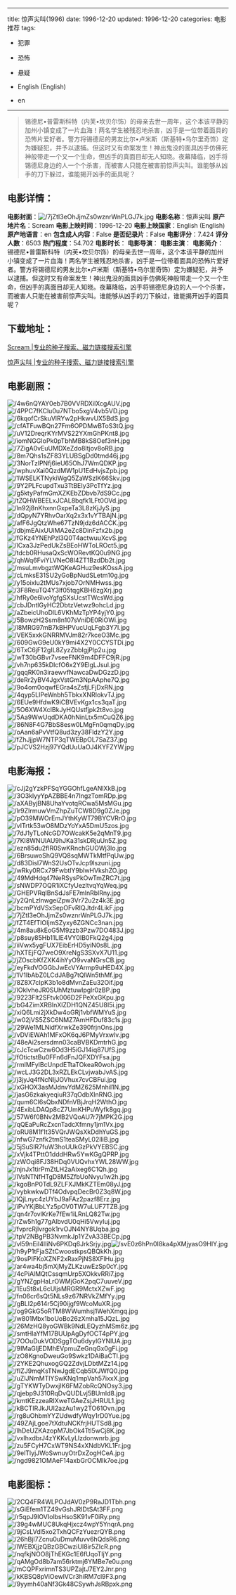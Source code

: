 
---
title: 惊声尖叫(1996)
date: 1996-12-20
updated: 1996-12-20
categories: 电影推荐
tags:
- 犯罪
- 恐怖
- 悬疑

- English (English)
- en
---


> 锡德尼•普雷斯科特（内芙•坎贝尔饰）的母亲去世一周年，这个本该平静的加州小镇变成了一片血海！两名学生被残忍地杀害，凶手是一位带着面具的恐怖片爱好者。警方将锡德尼的男友比尔•卢米斯（斯基特•乌尔里奇饰）定为嫌疑犯，并予以逮捕。但这时又有命案发生！神出鬼没的面具凶手仿佛死神般带走一个又一个生命，但凶手的真面目却无人知晓。夜幕降临，凶手将锡德尼身边的人一个个杀害，而被害人只能在被害前惊声尖叫。谁能够从凶手的刀下躲过，谁能揭开凶手的面具呢？

## **电影详情**：

**电影封面**：<img src="https://image.tmdb.org/t/p/w200/7jZtI3eOhJjmZs0wznrWnPLGJ7k.jpg" alt="/7jZtI3eOhJjmZs0wznrWnPLGJ7k.jpg" title="/7jZtI3eOhJjmZs0wznrWnPLGJ7k.jpg">
**电影名称**：惊声尖叫
**原产地片名**：Scream
**电影上映时间**：1996-12-20
**电影上映国家**：English (English)
**原产地语言**：en
**包含成人内容**：False
**是否纪录片**：False
**电影评分**：7.424
**评分人数**：6503
**热门程度**：54.702
**电影时长**：
**电影导演**：
**电影主演**：
**电影简介**：锡德尼•普雷斯科特（内芙•坎贝尔饰）的母亲去世一周年，这个本该平静的加州小镇变成了一片血海！两名学生被残忍地杀害，凶手是一位带着面具的恐怖片爱好者。警方将锡德尼的男友比尔•卢米斯（斯基特•乌尔里奇饰）定为嫌疑犯，并予以逮捕。但这时又有命案发生！神出鬼没的面具凶手仿佛死神般带走一个又一个生命，但凶手的真面目却无人知晓。夜幕降临，凶手将锡德尼身边的人一个个杀害，而被害人只能在被害前惊声尖叫。谁能够从凶手的刀下躲过，谁能揭开凶手的面具呢？

## **下载地址**：
[Scream |专业的种子搜索、磁力链接搜索引擎](https://movie.amd794.com:2083/?search=Scream&ordering=&mode=match_phrase&page_size=10&page=1)

[惊声尖叫 |专业的种子搜索、磁力链接搜索引擎](https://movie.amd794.com:2083/?search=%E6%83%8A%E5%A3%B0%E5%B0%96%E5%8F%AB&ordering=&mode=match_phrase&page_size=10&page=1)
 

## **电影剧照**：
<img src="https://image.tmdb.org/t/p/original/4w6nQYAY0eb7B0VVRDXilXcgAUV.jpg" alt="/4w6nQYAY0eb7B0VVRDXilXcgAUV.jpg" title="/4w6nQYAY0eb7B0VVRDXilXcgAUV.jpg"><img src="https://image.tmdb.org/t/p/original/4PPC7fKClu0u7NTbo5xgV4vb5VD.jpg" alt="/4PPC7fKClu0u7NTbo5xgV4vb5VD.jpg" title="/4PPC7fKClu0u7NTbo5xgV4vb5VD.jpg"><img src="https://image.tmdb.org/t/p/original/6kqofCrSkuVlRYw2pHkwvUX5BdS.jpg" alt="/6kqofCrSkuVlRYw2pHkwvUX5BdS.jpg" title="/6kqofCrSkuVlRYw2pHkwvUX5BdS.jpg"><img src="https://image.tmdb.org/t/p/original/cfATFuwBQn27Fm6OPDMwBToS3tQ.jpg" alt="/cfATFuwBQn27Fm6OPDMwBToS3tQ.jpg" title="/cfATFuwBQn27Fm6OPDMwBToS3tQ.jpg"><img src="https://image.tmdb.org/t/p/original/uV12DreqrKYrMVS22YXmGhPKnt8.jpg" alt="/uV12DreqrKYrMVS22YXmGhPKnt8.jpg" title="/uV12DreqrKYrMVS22YXmGhPKnt8.jpg"><img src="https://image.tmdb.org/t/p/original/iomNGGIoPk0pTbhMB8kS8Oef3nH.jpg" alt="/iomNGGIoPk0pTbhMB8kS8Oef3nH.jpg" title="/iomNGGIoPk0pTbhMB8kS8Oef3nH.jpg"><img src="https://image.tmdb.org/t/p/original/7ZigA0vEuUMDXeZdo8ltjov8oRB.jpg" alt="/7ZigA0vEuUMDXeZdo8ltjov8oRB.jpg" title="/7ZigA0vEuUMDXeZdo8ltjov8oRB.jpg"><img src="https://image.tmdb.org/t/p/original/8m7Qhs1sZF83YLUBSgDd0tmd46j.jpg" alt="/8m7Qhs1sZF83YLUBSgDd0tmd46j.jpg" title="/8m7Qhs1sZF83YLUBSgDd0tmd46j.jpg"><img src="https://image.tmdb.org/t/p/original/3NorTzlPNfj6ieU65OhJ7WmQDKP.jpg" alt="/3NorTzlPNfj6ieU65OhJ7WmQDKP.jpg" title="/3NorTzlPNfj6ieU65OhJ7WmQDKP.jpg"><img src="https://image.tmdb.org/t/p/original/wphuvXai0QzdMW1pU1EdHvjsZpb.jpg" alt="/wphuvXai0QzdMW1pU1EdHvjsZpb.jpg" title="/wphuvXai0QzdMW1pU1EdHvjsZpb.jpg"><img src="https://image.tmdb.org/t/p/original/1WSELKTNykiWgQ5ZaWSzlK66Skv.jpg" alt="/1WSELKTNykiWgQ5ZaWSzlK66Skv.jpg" title="/1WSELKTNykiWgQ5ZaWSzlK66Skv.jpg"><img src="https://image.tmdb.org/t/p/original/9Y2PLFcupdTxu3TtBEIy3PcTfYz.jpg" alt="/9Y2PLFcupdTxu3TtBEIy3PcTfYz.jpg" title="/9Y2PLFcupdTxu3TtBEIy3PcTfYz.jpg"><img src="https://image.tmdb.org/t/p/original/g5ktyPafmGmXZKEbZDbvb7dS9Cc.jpg" alt="/g5ktyPafmGmXZKEbZDbvb7dS9Cc.jpg" title="/g5ktyPafmGmXZKEbZDbvb7dS9Cc.jpg"><img src="https://image.tmdb.org/t/p/original/tZQHWBEELxJCAL8bqfk1LFt0OVd.jpg" alt="/tZQHWBEELxJCAL8bqfk1LFt0OVd.jpg" title="/tZQHWBEELxJCAL8bqfk1LFt0OVd.jpg"><img src="https://image.tmdb.org/t/p/original/ln92j8nKhxnnGxpeTa3L8zKjJyS.jpg" alt="/ln92j8nKhxnnGxpeTa3L8zKjJyS.jpg" title="/ln92j8nKhxnnGxpeTa3L8zKjJyS.jpg"><img src="https://image.tmdb.org/t/p/original/dQpyN7YRhvOarXq2x3x1vYTBAjN.jpg" alt="/dQpyN7YRhvOarXq2x3x1vYTBAjN.jpg" title="/dQpyN7YRhvOarXq2x3x1vYTBAjN.jpg"><img src="https://image.tmdb.org/t/p/original/afF6JgQtzWhe67TzN9jdz6dACCK.jpg" alt="/afF6JgQtzWhe67TzN9jdz6dACCK.jpg" title="/afF6JgQtzWhe67TzN9jdz6dACCK.jpg"><img src="https://image.tmdb.org/t/p/original/dbjmEAixUUiMA2eZc8DinFzfx2b.jpg" alt="/dbjmEAixUUiMA2eZc8DinFzfx2b.jpg" title="/dbjmEAixUUiMA2eZc8DinFzfx2b.jpg"><img src="https://image.tmdb.org/t/p/original/fGKz4YNEhPzl3Q0T4actwuuXcvS.jpg" alt="/fGKz4YNEhPzl3Q0T4actwuuXcvS.jpg" title="/fGKz4YNEhPzl3Q0T4actwuuXcvS.jpg"><img src="https://image.tmdb.org/t/p/original/lCxa3JzPedUkZsBEoHWToLROct5.jpg" alt="/lCxa3JzPedUkZsBEoHWToLROct5.jpg" title="/lCxa3JzPedUkZsBEoHWToLROct5.jpg"><img src="https://image.tmdb.org/t/p/original/tdcb0RHusaQxScWORevtKQ0u9NG.jpg" alt="/tdcb0RHusaQxScWORevtKQ0u9NG.jpg" title="/tdcb0RHusaQxScWORevtKQ0u9NG.jpg"><img src="https://image.tmdb.org/t/p/original/qhWq6FviYLVNeO8l4ZT1BzdDb2t.jpg" alt="/qhWq6FviYLVNeO8l4ZT1BzdDb2t.jpg" title="/qhWq6FviYLVNeO8l4ZT1BzdDb2t.jpg"><img src="https://image.tmdb.org/t/p/original/msuLmvbgztWQKeAGHuz9esKOssA.jpg" alt="/msuLmvbgztWQKeAGHuz9esKOssA.jpg" title="/msuLmvbgztWQKeAGHuz9esKOssA.jpg"><img src="https://image.tmdb.org/t/p/original/cLmksE31SU2yGoBpNudSLetm10g.jpg" alt="/cLmksE31SU2yGoBpNudSLetm10g.jpg" title="/cLmksE31SU2yGoBpNudSLetm10g.jpg"><img src="https://image.tmdb.org/t/p/original/y15oixlu2tMUs7xjob7OrNMHwss.jpg" alt="/y15oixlu2tMUs7xjob7OrNMHwss.jpg" title="/y15oixlu2tMUs7xjob7OrNMHwss.jpg"><img src="https://image.tmdb.org/t/p/original/3F8ReuTQ4Y3lf05tqgKBH6zgXrj.jpg" alt="/3F8ReuTQ4Y3lf05tqgKBH6zgXrj.jpg" title="/3F8ReuTQ4Y3lf05tqgKBH6zgXrj.jpg"><img src="https://image.tmdb.org/t/p/original/hfRy0e6lvoYgfgSXsUcstTWcsWd.jpg" alt="/hfRy0e6lvoYgfgSXsUcstTWcsWd.jpg" title="/hfRy0e6lvoYgfgSXsUcstTWcsWd.jpg"><img src="https://image.tmdb.org/t/p/original/cbJDntlGyHC2DbtzVetwz9ohcLd.jpg" alt="/cbJDntlGyHC2DbtzVetwz9ohcLd.jpg" title="/cbJDntlGyHC2DbtzVetwz9ohcLd.jpg"><img src="https://image.tmdb.org/t/p/original/aZbeicUhoDlL6VKhMzTpYP4yjY0.jpg" alt="/aZbeicUhoDlL6VKhMzTpYP4yjY0.jpg" title="/aZbeicUhoDlL6VKhMzTpYP4yjY0.jpg"><img src="https://image.tmdb.org/t/p/original/5BowzH2Ssm8n107sVniDE0RiOWi.jpg" alt="/5BowzH2Ssm8n107sVniDE0RiOWi.jpg" title="/5BowzH2Ssm8n107sVniDE0RiOWi.jpg"><img src="https://image.tmdb.org/t/p/original/l8MRG97mB7kBHPVucUqLFgb3Y7I.jpg" alt="/l8MRG97mB7kBHPVucUqLFgb3Y7I.jpg" title="/l8MRG97mB7kBHPVucUqLFgb3Y7I.jpg"><img src="https://image.tmdb.org/t/p/original/VEK5xxkGNRRMVJm82r7kceO3Mc.jpg" alt="/VEK5xxkGNRRMVJm82r7kceO3Mc.jpg" title="/VEK5xxkGNRRMVJm82r7kceO3Mc.jpg"><img src="https://image.tmdb.org/t/p/original/609GwG9eU0kY9mi4X2Y0CCYSTDi.jpg" alt="/609GwG9eU0kY9mi4X2Y0CCYSTDi.jpg" title="/609GwG9eU0kY9mi4X2Y0CCYSTDi.jpg"><img src="https://image.tmdb.org/t/p/original/6TxC6jF12gIL8ZyzZbbIgjPlp2u.jpg" alt="/6TxC6jF12gIL8ZyzZbbIgjPlp2u.jpg" title="/6TxC6jF12gIL8ZyzZbbIgjPlp2u.jpg"><img src="https://image.tmdb.org/t/p/original/wT30bGBvr7vseeFNK9m4DFFC9jR.jpg" alt="/wT30bGBvr7vseeFNK9m4DFFC9jR.jpg" title="/wT30bGBvr7vseeFNK9m4DFFC9jR.jpg"><img src="https://image.tmdb.org/t/p/original/vh7np635kDIcfO6x2Y9ElgLJsuI.jpg" alt="/vh7np635kDIcfO6x2Y9ElgLJsuI.jpg" title="/vh7np635kDIcfO6x2Y9ElgLJsuI.jpg"><img src="https://image.tmdb.org/t/p/original/gqqRK0n3iraewvfNawcaDwDGzzD.jpg" alt="/gqqRK0n3iraewvfNawcaDwDGzzD.jpg" title="/gqqRK0n3iraewvfNawcaDwDGzzD.jpg"><img src="https://image.tmdb.org/t/p/original/deRr2yBV4JgxVstGm3NpAAphe7Q.jpg" alt="/deRr2yBV4JgxVstGm3NpAAphe7Q.jpg" title="/deRr2yBV4JgxVstGm3NpAAphe7Q.jpg"><img src="https://image.tmdb.org/t/p/original/9o4om0oqwfEGra4sZsfjLFjDxRN.jpg" alt="/9o4om0oqwfEGra4sZsfjLFjDxRN.jpg" title="/9o4om0oqwfEGra4sZsfjLFjDxRN.jpg"><img src="https://image.tmdb.org/t/p/original/4qyp5LIPeWnbh5TbkxXNRIokvTJ.jpg" alt="/4qyp5LIPeWnbh5TbkxXNRIokvTJ.jpg" title="/4qyp5LIPeWnbh5TbkxXNRIokvTJ.jpg"><img src="https://image.tmdb.org/t/p/original/6EUe9HfdwK9iCBVEvKgx1cs3qaT.jpg" alt="/6EUe9HfdwK9iCBVEvKgx1cs3qaT.jpg" title="/6EUe9HfdwK9iCBVEvKgx1cs3qaT.jpg"><img src="https://image.tmdb.org/t/p/original/5O6XW4XcIBkJyHQUstfjpk2t8vo.jpg" alt="/5O6XW4XcIBkJyHQUstfjpk2t8vo.jpg" title="/5O6XW4XcIBkJyHQUstfjpk2t8vo.jpg"><img src="https://image.tmdb.org/t/p/original/5Aa9WwUqdDKA0hNinLtx5mCuQZ6.jpg" alt="/5Aa9WwUqdDKA0hNinLtx5mCuQZ6.jpg" title="/5Aa9WwUqdDKA0hNinLtx5mCuQZ6.jpg"><img src="https://image.tmdb.org/t/p/original/86N8F4G7BbS8esw0LMgFn0qmqDy.jpg" alt="/86N8F4G7BbS8esw0LMgFn0qmqDy.jpg" title="/86N8F4G7BbS8esw0LMgFn0qmqDy.jpg"><img src="https://image.tmdb.org/t/p/original/oAan6aPvVtfQ8ud3zy38FldzY2Y.jpg" alt="/oAan6aPvVtfQ8ud3zy38FldzY2Y.jpg" title="/oAan6aPvVtfQ8ud3zy38FldzY2Y.jpg"><img src="https://image.tmdb.org/t/p/original/fZhJjjpW7NTP3qTWEBpOL7SaZ37.jpg" alt="/fZhJjjpW7NTP3qTWEBpOL7SaZ37.jpg" title="/fZhJjjpW7NTP3qTWEBpOL7SaZ37.jpg"><img src="https://image.tmdb.org/t/p/original/pJCVS2Hzj97YQdUuUaOJ4KYFZYW.jpg" alt="/pJCVS2Hzj97YQdUuUaOJ4KYFZYW.jpg" title="/pJCVS2Hzj97YQdUuUaOJ4KYFZYW.jpg">

## **电影海报**：
<img src="https://image.tmdb.org/t/p/original/cJj2gYzkPFSqYGGOhfLgeANlXkB.jpg" alt="/cJj2gYzkPFSqYGGOhfLgeANlXkB.jpg" title="/cJj2gYzkPFSqYGGOhfLgeANlXkB.jpg"><img src="https://image.tmdb.org/t/p/original/3O3klyyYpAZBBE4n7IngzTomRDp.jpg" alt="/3O3klyyYpAZBBE4n7IngzTomRDp.jpg" title="/3O3klyyYpAZBBE4n7IngzTomRDp.jpg"><img src="https://image.tmdb.org/t/p/original/aXAByjBN8UhaYvotqRCwa5MsMGu.jpg" alt="/aXAByjBN8UhaYvotqRCwa5MsMGu.jpg" title="/aXAByjBN8UhaYvotqRCwa5MsMGu.jpg"><img src="https://image.tmdb.org/t/p/original/lr9ZIrmuwVmZhpZuTCW8D9g0ZJe.jpg" alt="/lr9ZIrmuwVmZhpZuTCW8D9g0ZJe.jpg" title="/lr9ZIrmuwVmZhpZuTCW8D9g0ZJe.jpg"><img src="https://image.tmdb.org/t/p/original/pO39MWOrEmJYthKyWT79BYCVRrO.jpg" alt="/pO39MWOrEmJYthKyWT79BYCVRrO.jpg" title="/pO39MWOrEmJYthKyWT79BYCVRrO.jpg"><img src="https://image.tmdb.org/t/p/original/vITrtk53wO8MDzYoYxA5DmU5zos.jpg" alt="/vITrtk53wO8MDzYoYxA5DmU5zos.jpg" title="/vITrtk53wO8MDzYoYxA5DmU5zos.jpg"><img src="https://image.tmdb.org/t/p/original/7dJ1yTLoNcGD7OWcakK5e2qMnT9.jpg" alt="/7dJ1yTLoNcGD7OWcakK5e2qMnT9.jpg" title="/7dJ1yTLoNcGD7OWcakK5e2qMnT9.jpg"><img src="https://image.tmdb.org/t/p/original/7KI8WNUlAU9hJKa31skDRjuUn5Z.jpg" alt="/7KI8WNUlAU9hJKa31skDRjuUn5Z.jpg" title="/7KI8WNUlAU9hJKa31skDRjuUn5Z.jpg"><img src="https://image.tmdb.org/t/p/original/ezn85du2flR0SwKRnchGUOWj3lo.jpg" alt="/ezn85du2flR0SwKRnchGUOWj3lo.jpg" title="/ezn85du2flR0SwKRnchGUOWj3lo.jpg"><img src="https://image.tmdb.org/t/p/original/6BrsuwoShQ9VQ8sqMWTkMtfPqUw.jpg" alt="/6BrsuwoShQ9VQ8sqMWTkMtfPqUw.jpg" title="/6BrsuwoShQ9VQ8sqMWTkMtfPqUw.jpg"><img src="https://image.tmdb.org/t/p/original/d83DisI7WnS2UsOTvJcp9lszuni.jpg" alt="/d83DisI7WnS2UsOTvJcp9lszuni.jpg" title="/d83DisI7WnS2UsOTvJcp9lszuni.jpg"><img src="https://image.tmdb.org/t/p/original/wRky0RCx79FwbtlY9blwHVkshZO.jpg" alt="/wRky0RCx79FwbtlY9blwHVkshZO.jpg" title="/wRky0RCx79FwbtlY9blwHVkshZO.jpg"><img src="https://image.tmdb.org/t/p/original/49MdHdq47NeRSysPkOwTmZRC7t.jpg" alt="/49MdHdq47NeRSysPkOwTmZRC7t.jpg" title="/49MdHdq47NeRSysPkOwTmZRC7t.jpg"><img src="https://image.tmdb.org/t/p/original/sNWDP7OQR1iXCfyUezltvqYqWeq.jpg" alt="/sNWDP7OQR1iXCfyUezltvqYqWeq.jpg" title="/sNWDP7OQR1iXCfyUezltvqYqWeq.jpg"><img src="https://image.tmdb.org/t/p/original/GHEPVRqIBnSdJsFE7mlnRblRny.jpg" alt="/GHEPVRqIBnSdJsFE7mlnRblRny.jpg" title="/GHEPVRqIBnSdJsFE7mlnRblRny.jpg"><img src="https://image.tmdb.org/t/p/original/y2QnLzlnwgeiZpw3Vr72u2z4k3E.jpg" alt="/y2QnLzlnwgeiZpw3Vr72u2z4k3E.jpg" title="/y2QnLzlnwgeiZpw3Vr72u2z4k3E.jpg"><img src="https://image.tmdb.org/t/p/original/bcmPYdVSxSepOFvRIQJtdr4LikF.jpg" alt="/bcmPYdVSxSepOFvRIQJtdr4LikF.jpg" title="/bcmPYdVSxSepOFvRIQJtdr4LikF.jpg"><img src="https://image.tmdb.org/t/p/original/7jZtI3eOhJjmZs0wznrWnPLGJ7k.jpg" alt="/7jZtI3eOhJjmZs0wznrWnPLGJ7k.jpg" title="/7jZtI3eOhJjmZs0wznrWnPLGJ7k.jpg"><img src="https://image.tmdb.org/t/p/original/fZT4EfTlOIjmSZyxy6ZGNCc3nan.jpg" alt="/fZT4EfTlOIjmSZyxy6ZGNCc3nan.jpg" title="/fZT4EfTlOIjmSZyxy6ZGNCc3nan.jpg"><img src="https://image.tmdb.org/t/p/original/4m8au8kEoG5M9zzb3Pzw7DO483J.jpg" alt="/4m8au8kEoG5M9zzb3Pzw7DO483J.jpg" title="/4m8au8kEoG5M9zzb3Pzw7DO483J.jpg"><img src="https://image.tmdb.org/t/p/original/p8suy85Hb11LlE4VY0IB0FkQ2g4.jpg" alt="/p8suy85Hb11LlE4VY0IB0FkQ2g4.jpg" title="/p8suy85Hb11LlE4VY0IB0FkQ2g4.jpg"><img src="https://image.tmdb.org/t/p/original/iiVwx5ygFUX7EibErHD5yiN0s8L.jpg" alt="/iiVwx5ygFUX7EibErHD5yiN0s8L.jpg" title="/iiVwx5ygFUX7EibErHD5yiN0s8L.jpg"><img src="https://image.tmdb.org/t/p/original/hXTEjFQ7weO9XreNgS3SXvX7U11.jpg" alt="/hXTEjFQ7weO9XreNgS3SXvX7U11.jpg" title="/hXTEjFQ7weO9XreNgS3SXvX7U11.jpg"><img src="https://image.tmdb.org/t/p/original/jZOscbKfZXK4ihYyO9vvaNGrsCB.jpg" alt="/jZOscbKfZXK4ihYyO9vvaNGrsCB.jpg" title="/jZOscbKfZXK4ihYyO9vvaNGrsCB.jpg"><img src="https://image.tmdb.org/t/p/original/eyFkdVOGGbJwEcVYArmp9uHED4X.jpg" alt="/eyFkdVOGGbJwEcVYArmp9uHED4X.jpg" title="/eyFkdVOGGbJwEcVYArmp9uHED4X.jpg"><img src="https://image.tmdb.org/t/p/original/1V1IbAbZ0LCdJABg7tQlWn5thMf.jpg" alt="/1V1IbAbZ0LCdJABg7tQlWn5thMf.jpg" title="/1V1IbAbZ0LCdJABg7tQlWn5thMf.jpg"><img src="https://image.tmdb.org/t/p/original/8Z8X7cIpK3b1o8dMvnZaEu32Oif.jpg" alt="/8Z8X7cIpK3b1o8dMvnZaEu32Oif.jpg" title="/8Z8X7cIpK3b1o8dMvnZaEu32Oif.jpg"><img src="https://image.tmdb.org/t/p/original/lOklvheJR0SUhMztuwIpglr0zBP.jpg" alt="/lOklvheJR0SUhMztuwIpglr0zBP.jpg" title="/lOklvheJR0SUhMztuwIpglr0zBP.jpg"><img src="https://image.tmdb.org/t/p/original/9223Flt2SFtvk006D2FPeXxGKpu.jpg" alt="/9223Flt2SFtvk006D2FPeXxGKpu.jpg" title="/9223Flt2SFtvk006D2FPeXxGKpu.jpg"><img src="https://image.tmdb.org/t/p/original/bG4ZimXRBInXlZDH1QNZ45U8I5i.jpg" alt="/bG4ZimXRBInXlZDH1QNZ45U8I5i.jpg" title="/bG4ZimXRBInXlZDH1QNZ45U8I5i.jpg"><img src="https://image.tmdb.org/t/p/original/xiQ6Lmi2jXkDw4oGRj1vbfWMYuS.jpg" alt="/xiQ6Lmi2jXkDw4oGRj1vbfWMYuS.jpg" title="/xiQ6Lmi2jXkDw4oGRj1vbfWMYuS.jpg"><img src="https://image.tmdb.org/t/p/original/w02jVS5ZSC6NMZ7AmHFDuf83c1s.jpg" alt="/w02jVS5ZSC6NMZ7AmHFDuf83c1s.jpg" title="/w02jVS5ZSC6NMZ7AmHFDuf83c1s.jpg"><img src="https://image.tmdb.org/t/p/original/29We1MLNidfXrwkZe390frjnOns.jpg" alt="/29We1MLNidfXrwkZe390frjnOns.jpg" title="/29We1MLNidfXrwkZe390frjnOns.jpg"><img src="https://image.tmdb.org/t/p/original/vDViEWAh1MFxOK6qJ6PMyVrxwlv.jpg" alt="/vDViEWAh1MFxOK6qJ6PMyVrxwlv.jpg" title="/vDViEWAh1MFxOK6qJ6PMyVrxwlv.jpg"><img src="https://image.tmdb.org/t/p/original/48eAi2sersdmn03caBVBKDmtrhG.jpg" alt="/48eAi2sersdmn03caBVBKDmtrhG.jpg" title="/48eAi2sersdmn03caBVBKDmtrhG.jpg"><img src="https://image.tmdb.org/t/p/original/cJcTcwCzw6Od3H5iGJ14iq87UfS.jpg" alt="/cJcTcwCzw6Od3H5iGJ14iq87UfS.jpg" title="/cJcTcwCzw6Od3H5iGJ14iq87UfS.jpg"><img src="https://image.tmdb.org/t/p/original/fOtictstBu0FFn6dFnJQFXDYFsa.jpg" alt="/fOtictstBu0FFn6dFnJQFXDYFsa.jpg" title="/fOtictstBu0FFn6dFnJQFXDYFsa.jpg"><img src="https://image.tmdb.org/t/p/original/rmlMFyIBcUnpdETtaTOkeaR0woh.jpg" alt="/rmlMFyIBcUnpdETtaTOkeaR0woh.jpg" title="/rmlMFyIBcUnpdETtaTOkeaR0woh.jpg"><img src="https://image.tmdb.org/t/p/original/wcLJ3G2DL3xRZLEkCLvjwabJvAS.jpg" alt="/wcLJ3G2DL3xRZLEkCLvjwabJvAS.jpg" title="/wcLJ3G2DL3xRZLEkCLvjwabJvAS.jpg"><img src="https://image.tmdb.org/t/p/original/j3jyJq4fNcNljJOVhux7cvCBFui.jpg" alt="/j3jyJq4fNcNljJOVhux7cvCBFui.jpg" title="/j3jyJq4fNcNljJOVhux7cvCBFui.jpg"><img src="https://image.tmdb.org/t/p/original/xGHOX3asMJdnvYdMZ625Mnhil1N.jpg" alt="/xGHOX3asMJdnvYdMZ625Mnhil1N.jpg" title="/xGHOX3asMJdnvYdMZ625Mnhil1N.jpg"><img src="https://image.tmdb.org/t/p/original/jasG6zkakyeqiuR37qOdbXInRNG.jpg" alt="/jasG6zkakyeqiuR37qOdbXInRNG.jpg" title="/jasG6zkakyeqiuR37qOdbXInRNG.jpg"><img src="https://image.tmdb.org/t/p/original/qum6Cl6sQbxNDfnVBjJrqH2WthO.jpg" alt="/qum6Cl6sQbxNDfnVBjJrqH2WthO.jpg" title="/qum6Cl6sQbxNDfnVBjJrqH2WthO.jpg"><img src="https://image.tmdb.org/t/p/original/4ExibLDAQp8cZ7UmKHPuWyfk8gq.jpg" alt="/4ExibLDAQp8cZ7UmKHPuWyfk8gq.jpg" title="/4ExibLDAQp8cZ7UmKHPuWyfk8gq.jpg"><img src="https://image.tmdb.org/t/p/original/57W6f0BNv2MB2VQoAU7r7jMPK2G.jpg" alt="/57W6f0BNv2MB2VQoAU7r7jMPK2G.jpg" title="/57W6f0BNv2MB2VQoAU7r7jMPK2G.jpg"><img src="https://image.tmdb.org/t/p/original/qQEaPuRcZxcnTadcXfmny1jm1Vx.jpg" alt="/qQEaPuRcZxcnTadcXfmny1jm1Vx.jpg" title="/qQEaPuRcZxcnTadcXfmny1jm1Vx.jpg"><img src="https://image.tmdb.org/t/p/original/oRU8M1f1t35VQrJWQsXkDdhYuGS.jpg" alt="/oRU8M1f1t35VQrJWQsXkDdhYuGS.jpg" title="/oRU8M1f1t35VQrJWQsXkDdhYuGS.jpg"><img src="https://image.tmdb.org/t/p/original/nfwG7znfk2tmS1teaSMyL02IliB.jpg" alt="/nfwG7znfk2tmS1teaSMyL02IliB.jpg" title="/nfwG7znfk2tmS1teaSMyL02IliB.jpg"><img src="https://image.tmdb.org/t/p/original/5jSuSlR7fuW3hoUUkGzPkVYEBSC.jpg" alt="/5jSuSlR7fuW3hoUUkGzPkVYEBSC.jpg" title="/5jSuSlR7fuW3hoUUkGzPkVYEBSC.jpg"><img src="https://image.tmdb.org/t/p/original/xVjk4TPttO1dddHRw5YwKGgQPRP.jpg" alt="/xVjk4TPttO1dddHRw5YwKGgQPRP.jpg" title="/xVjk4TPttO1dddHRw5YwKGgQPRP.jpg"><img src="https://image.tmdb.org/t/p/original/zWOqi8FJ38HDq0VUQvhxYWL28WW.jpg" alt="/zWOqi8FJ38HDq0VUQvhxYWL28WW.jpg" title="/zWOqi8FJ38HDq0VUQvhxYWL28WW.jpg"><img src="https://image.tmdb.org/t/p/original/njnJx1tirPmZtLH2aAixeg6C1Qh.jpg" alt="/njnJx1tirPmZtLH2aAixeg6C1Qh.jpg" title="/njnJx1tirPmZtLH2aAixeg6C1Qh.jpg"><img src="https://image.tmdb.org/t/p/original/lVsNTNfHTgD8M5ZfbUoNvyu1w2h.jpg" alt="/lVsNTNfHTgD8M5ZfbUoNvyu1w2h.jpg" title="/lVsNTNfHTgD8M5ZfbUoNvyu1w2h.jpg"><img src="https://image.tmdb.org/t/p/original/kgoBnP0TdL9ZLFXJMkKZTEm08yJ.jpg" alt="/kgoBnP0TdL9ZLFXJMkKZTEm08yJ.jpg" title="/kgoBnP0TdL9ZLFXJMkKZTEm08yJ.jpg"><img src="https://image.tmdb.org/t/p/original/vybkwkwDTf4OdvpqDecBr0Z3q8W.jpg" alt="/vybkwkwDTf4OdvpqDecBr0Z3q8W.jpg" title="/vybkwkwDTf4OdvpqDecBr0Z3q8W.jpg"><img src="https://image.tmdb.org/t/p/original/lQjLnyc4zUYbJ9aFAz2pazf8Erz.jpg" alt="/lQjLnyc4zUYbJ9aFAz2pazf8Erz.jpg" title="/lQjLnyc4zUYbJ9aFAz2pazf8Erz.jpg"><img src="https://image.tmdb.org/t/p/original/iPvYKjBbLYz5pOV0TW7uLUF7TZB.jpg" alt="/iPvYKjBbLYz5pOV0TW7uLUF7TZB.jpg" title="/iPvYKjBbLYz5pOV0TW7uLUF7TZB.jpg"><img src="https://image.tmdb.org/t/p/original/qn4r7ovlKrKe7fEw1iLRnLQ82Tw.jpg" alt="/qn4r7ovlKrKe7fEw1iLRnLQ82Tw.jpg" title="/qn4r7ovlKrKe7fEw1iLRnLQ82Tw.jpg"><img src="https://image.tmdb.org/t/p/original/rZw5h1g77gAlbvdU0qHi5VwyIuj.jpg" alt="/rZw5h1g77gAlbvdU0qHi5VwyIuj.jpg" title="/rZw5h1g77gAlbvdU0qHi5VwyIuj.jpg"><img src="https://image.tmdb.org/t/p/original/fvprcRjlvrgok1rvOJN4NY8Uqba.jpg" alt="/fvprcRjlvrgok1rvOJN4NY8Uqba.jpg" title="/fvprcRjlvrgok1rvOJN4NY8Uqba.jpg"><img src="https://image.tmdb.org/t/p/original/tpV2NBgPB3NvmkJp1YZvA33BECp.jpg" alt="/tpV2NBgPB3NvmkJp1YZvA33BECp.jpg" title="/tpV2NBgPB3NvmkJp1YZvA33BECp.jpg"><img src="https://image.tmdb.org/t/p/original/vl59nEiI4lIiNv6PKDq6JrkSrjy.jpg" alt="/vl59nEiI4lIiNv6PKDq6JrkSrjy.jpg" title="/vl59nEiI4lIiNv6PKDq6JrkSrjy.jpg"><img src="https://image.tmdb.org/t/p/original/svE0z6hPn0I8ka4pXMjyasO9HIY.jpg" alt="/svE0z6hPn0I8ka4pXMjyasO9HIY.jpg" title="/svE0z6hPn0I8ka4pXMjyasO9HIY.jpg"><img src="https://image.tmdb.org/t/p/original/h9yP1tFjaSZtCwoostkpsQBQkKh.jpg" alt="/h9yP1tFjaSZtCwoostkpsQBQkKh.jpg" title="/h9yP1tFjaSZtCwoostkpsQBQkKh.jpg"><img src="https://image.tmdb.org/t/p/original/9osPIFKoXZNF2xRaxPjNS8XFlHu.jpg" alt="/9osPIFKoXZNF2xRaxPjNS8XFlHu.jpg" title="/9osPIFKoXZNF2xRaxPjNS8XFlHu.jpg"><img src="https://image.tmdb.org/t/p/original/ar4wa4bj5mXjMyZLKzuwEzSp0cY.jpg" alt="/ar4wa4bj5mXjMyZLKzuwEzSp0cY.jpg" title="/ar4wa4bj5mXjMyZLKzuwEzSp0cY.jpg"><img src="https://image.tmdb.org/t/p/original/4cPiAlMQtCssqmUrp5XOkkvRRi7.jpg" alt="/4cPiAlMQtCssqmUrp5XOkkvRRi7.jpg" title="/4cPiAlMQtCssqmUrp5XOkkvRRi7.jpg"><img src="https://image.tmdb.org/t/p/original/gYNZgpHaLrOWMjGoK2pqC7uuveV.jpg" alt="/gYNZgpHaLrOWMjGoK2pqC7uuveV.jpg" title="/gYNZgpHaLrOWMjGoK2pqC7uuveV.jpg"><img src="https://image.tmdb.org/t/p/original/1EuSt8xL6cUljsMRGR9MctxXZwF.jpg" alt="/1EuSt8xL6cUljsMRGR9MctxXZwF.jpg" title="/1EuSt8xL6cUljsMRGR9MctxXZwF.jpg"><img src="https://image.tmdb.org/t/p/original/fn06cr6sQt5NLs9z67NRVkZMfYy.jpg" alt="/fn06cr6sQt5NLs9z67NRVkZMfYy.jpg" title="/fn06cr6sQt5NLs9z67NRVkZMfYy.jpg"><img src="https://image.tmdb.org/t/p/original/gBLI2p614r5Cj90ijgf9WcoMuXR.jpg" alt="/gBLI2p614r5Cj90ijgf9WcoMuXR.jpg" title="/gBLI2p614r5Cj90ijgf9WcoMuXR.jpg"><img src="https://image.tmdb.org/t/p/original/og9GkG5oRTM8WWumhsj1WehXmgq.jpg" alt="/og9GkG5oRTM8WWumhsj1WehXmgq.jpg" title="/og9GkG5oRTM8WWumhsj1WehXmgq.jpg"><img src="https://image.tmdb.org/t/p/original/w801Mbx1boUoBo26zXmha15JQzL.jpg" alt="/w801Mbx1boUoBo26zXmha15JQzL.jpg" title="/w801Mbx1boUoBo26zXmha15JQzL.jpg"><img src="https://image.tmdb.org/t/p/original/26MzHQ8yoGWBk9NdLEQyzhMSm6z.jpg" alt="/26MzHQ8yoGWBk9NdLEQyzhMSm6z.jpg" title="/26MzHQ8yoGWBk9NdLEQyzhMSm6z.jpg"><img src="https://image.tmdb.org/t/p/original/smtHlaYfM17BUUpAgDyfOCT4pPY.jpg" alt="/smtHlaYfM17BUUpAgDyfOCT4pPY.jpg" title="/smtHlaYfM17BUUpAgDyfOCT4pPY.jpg"><img src="https://image.tmdb.org/t/p/original/7OOuDukVODSggTOu6dyylGYNlUA.jpg" alt="/7OOuDukVODSggTOu6dyylGYNlUA.jpg" title="/7OOuDukVODSggTOu6dyylGYNlUA.jpg"><img src="https://image.tmdb.org/t/p/original/9IMaGIjEDMhEVpmuZeGnqGx0gFi.jpg" alt="/9IMaGIjEDMhEVpmuZeGnqGx0gFi.jpg" title="/9IMaGIjEDMhEVpmuZeGnqGx0gFi.jpg"><img src="https://image.tmdb.org/t/p/original/zO8KgnoDweuGo9Swkz1DAiBaCTI.jpg" alt="/zO8KgnoDweuGo9Swkz1DAiBaCTI.jpg" title="/zO8KgnoDweuGo9Swkz1DAiBaCTI.jpg"><img src="https://image.tmdb.org/t/p/original/2YKE2QhuxogGQ2ZdvjLDbtMZz14.jpg" alt="/2YKE2QhuxogGQ2ZdvjLDbtMZz14.jpg" title="/2YKE2QhuxogGQ2ZdvjLDbtMZz14.jpg"><img src="https://image.tmdb.org/t/p/original/fIZJ9mqKsTNwJgdECqb5lXJWfQ0.jpg" alt="/fIZJ9mqKsTNwJgdECqb5lXJWfQ0.jpg" title="/fIZJ9mqKsTNwJgdECqb5lXJWfQ0.jpg"><img src="https://image.tmdb.org/t/p/original/uZlJNmMTlYSwKNq1mpVah57ixxX.jpg" alt="/uZlJNmMTlYSwKNq1mpVah57ixxX.jpg" title="/uZlJNmMTlYSwKNq1mpVah57ixxX.jpg"><img src="https://image.tmdb.org/t/p/original/gTYKWTyDwxjIK6FMZobRcQNOsy3.jpg" alt="/gTYKWTyDwxjIK6FMZobRcQNOsy3.jpg" title="/gTYKWTyDwxjIK6FMZobRcQNOsy3.jpg"><img src="https://image.tmdb.org/t/p/original/qjebp9J310RqDvQUDLvj5BUmld8.jpg" alt="/qjebp9J310RqDvQUDLvj5BUmld8.jpg" title="/qjebp9J310RqDvQUDLvj5BUmld8.jpg"><img src="https://image.tmdb.org/t/p/original/kmtKEzzeaRIXweTGAeZsjJHRUL1.jpg" alt="/kmtKEzzeaRIXweTGAeZsjJHRUL1.jpg" title="/kmtKEzzeaRIXweTGAeZsjJHRUL1.jpg"><img src="https://image.tmdb.org/t/p/original/kBCTIRJkJUI2azAu1wy2TO61Ovn.jpg" alt="/kBCTIRJkJUI2azAu1wy2TO61Ovn.jpg" title="/kBCTIRJkJUI2azAu1wy2TO61Ovn.jpg"><img src="https://image.tmdb.org/t/p/original/rg8uOhbmYYZUdwdfyWqy1rD0Yue.jpg" alt="/rg8uOhbmYYZUdwdfyWqy1rD0Yue.jpg" title="/rg8uOhbmYYZUdwdfyWqy1rD0Yue.jpg"><img src="https://image.tmdb.org/t/p/original/49ZAjLgoe7tXdtuNCKfrjHUTSd8.jpg" alt="/49ZAjLgoe7tXdtuNCKfrjHUTSd8.jpg" title="/49ZAjLgoe7tXdtuNCKfrjHUTSd8.jpg"><img src="https://image.tmdb.org/t/p/original/lhDeUZKAzopM7JbOk4Ttl5wCj8K.jpg" alt="/lhDeUZKAzopM7JbOk4Ttl5wCj8K.jpg" title="/lhDeUZKAzopM7JbOk4Ttl5wCj8K.jpg"><img src="https://image.tmdb.org/t/p/original/vxIhxdbrJ4zYKKvLyLlzdonwnrb.jpg" alt="/vxIhxdbrJ4zYKKvLyLlzdonwnrb.jpg" title="/vxIhxdbrJ4zYKKvLyLlzdonwnrb.jpg"><img src="https://image.tmdb.org/t/p/original/zu5FCyH7CxWT9NS4xXNdbVKL1Fr.jpg" alt="/zu5FCyH7CxWT9NS4xXNdbVKL1Fr.jpg" title="/zu5FCyH7CxWT9NS4xXNdbVKL1Fr.jpg"><img src="https://image.tmdb.org/t/p/original/9elTlyjJWoSwnuyOtrDxZogHCeA.jpg" alt="/9elTlyjJWoSwnuyOtrDxZogHCeA.jpg" title="/9elTlyjJWoSwnuyOtrDxZogHCeA.jpg"><img src="https://image.tmdb.org/t/p/original/ngd9821OMAeF14axbGrOCMIk7oe.jpg" alt="/ngd9821OMAeF14axbGrOCMIk7oe.jpg" title="/ngd9821OMAeF14axbGrOCMIk7oe.jpg">

## **电影图标**：
<img src="https://image.tmdb.org/t/p/original/2CQ4FR4WLPOJdAV0zP9RaJD1Tbh.png" alt="/2CQ4FR4WLPOJdAV0zP9RaJD1Tbh.png" title="/2CQ4FR4WLPOJdAV0zP9RaJD1Tbh.png"><img src="https://image.tmdb.org/t/p/original/sGiEfem1TZ49vGshJRIDtSAt3FF.png" alt="/sGiEfem1TZ49vGshJRIDtSAt3FF.png" title="/sGiEfem1TZ49vGshJRIDtSAt3FF.png"><img src="https://image.tmdb.org/t/p/original/r5qpJ9lOVIolbsHsoSK91vF0iRy.png" alt="/r5qpJ9lOVIolbsHsoSK91vF0iRy.png" title="/r5qpJ9lOVIolbsHsoSK91vF0iRy.png"><img src="https://image.tmdb.org/t/p/original/39g4wMUC8UkqHjxcz4wpY5YnqrA.png" alt="/39g4wMUC8UkqHjxcz4wpY5YnqrA.png" title="/39g4wMUC8UkqHjxcz4wpY5YnqrA.png"><img src="https://image.tmdb.org/t/p/original/9jCsLVdl5xo2TxhQCFzYuezrQYB.png" alt="/9jCsLVdl5xo2TxhQCFzYuezrQYB.png" title="/9jCsLVdl5xo2TxhQCFzYuezrQYB.png"><img src="https://image.tmdb.org/t/p/original/26hBjl7Zcnu0uDmuMuvv6hQdsR6.png" alt="/26hBjl7Zcnu0uDmuMuvv6hQdsR6.png" title="/26hBjl7Zcnu0uDmuMuvv6hQdsR6.png"><img src="https://image.tmdb.org/t/p/original/lWEBXjjzQBzGBCwziUI8ir5ZIcR.png" alt="/lWEBXjjzQBzGBCwziUI8ir5ZIcR.png" title="/lWEBXjjzQBzGBCwziUI8ir5ZIcR.png"><img src="https://image.tmdb.org/t/p/original/nqfkjNOO8jThEKGc1E6fUqoTIjY.png" alt="/nqfkjNOO8jThEKGc1E6fUqoTIjY.png" title="/nqfkjNOO8jThEKGc1E6fUqoTIjY.png"><img src="https://image.tmdb.org/t/p/original/qAMgOd8b7am56rktmj6YMBe7e0u.png" alt="/qAMgOd8b7am56rktmj6YMBe7e0u.png" title="/qAMgOd8b7am56rktmj6YMBe7e0u.png"><img src="https://image.tmdb.org/t/p/original/mCQPFxrimnTS3UPZajtJ7EY2Jnr.png" alt="/mCQPFxrimnTS3UPZajtJ7EY2Jnr.png" title="/mCQPFxrimnTS3UPZajtJ7EY2Jnr.png"><img src="https://image.tmdb.org/t/p/original/kKBSQ8pViOewlVCr3hiRM7cl9F3.png" alt="/kKBSQ8pViOewlVCr3hiRM7cl9F3.png" title="/kKBSQ8pViOewlVCr3hiRM7cl9F3.png"><img src="https://image.tmdb.org/t/p/original/9yymh40aNf3Gk48CSywhJsRBpxk.png" alt="/9yymh40aNf3Gk48CSywhJsRBpxk.png" title="/9yymh40aNf3Gk48CSywhJsRBpxk.png">
